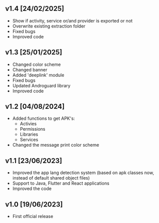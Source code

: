 ## v1.4 [24/02/2025]
- Show if activity, service or/and provider is exported or not
- Overwrite existing extraction folder
- Fixed bugs
- Improved code

## v1.3 [25/01/2025]
- Changed color scheme
- Changed banner
- Added 'deeplink' module
- Fixed bugs
- Updated Androguard library
- Improved code

## v1.2 [04/08/2024]
- Added functions to get APK's:
    - Activies
    - Permissions
    - Libraries
    - Services
- Changed the message print color scheme

## v1.1 [23/06/2023]
- Improved the app lang detection system (based on apk classes now, instead of default shared object files)
- Support to Java, Flutter and React applications
- Improved the code

## v1.0 [19/06/2023]
- First official release